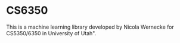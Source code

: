 # CS6350

This is a machine learning library developed by Nicola Wernecke for
CS5350/6350 in University of Utah".
